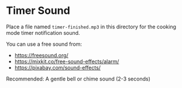 # Timer Sound

Place a file named `timer-finished.mp3` in this directory for the cooking mode timer notification sound.

You can use a free sound from:
- https://freesound.org/
- https://mixkit.co/free-sound-effects/alarm/
- https://pixabay.com/sound-effects/

Recommended: A gentle bell or chime sound (2-3 seconds)
